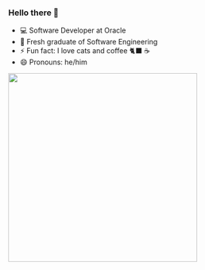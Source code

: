 ### Hello there 🤠

- 💻 Software Developer at Oracle
- 🔭 Fresh graduate of Software Engineering
- ⚡ Fun fact: I love cats and coffee 🐈‍⬛ ☕️
- 😄 Pronouns: he/him
<!-- - 👯 I’m looking to collaborate on ... -->
<!-- - 🤔 I’m looking for help with ... -->
<!-- - 💬 Ask me about ... -->
<!-- - 📫 how to reach me: -->
<!--  - ✉️ oswaldo.adrian@live.com.mx -->
<!--  - 📷 os_osuna on instagram -->

<img width="380" src="https://github.com/ososuna/ososuna/blob/master/anime-dev.gif"/>
